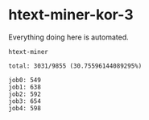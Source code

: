 # htext-miner-kor-3

Everything doing here is automated.

```
htext-miner

total: 3031/9855 (30.75596144089295%)

job0: 549
job1: 638
job2: 592
job3: 654
job4: 598
```